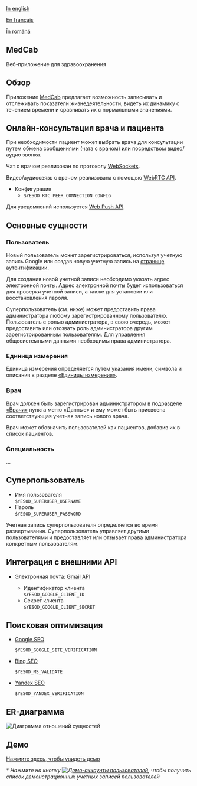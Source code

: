 
[In english](https://github.com/ciukstar/medcab/blob/master/README.md)  

[En français](https://github.com/ciukstar/medcab/blob/master/README.fr.md)  

[În română](https://github.com/ciukstar/medcab/blob/master/README.ro.md)  

## MedCab
Веб-приложение для здравоохранения

## Обзор
Приложение [MedCab](https://medcabru-jjgwe5ufda-de.a.run.app) предлагает возможность записывать и отслеживать показатели жизнедеятельности, видеть их динамику с течением времени и сравнивать их с нормальными значениями.


## Онлайн-консультация врача и пациента
При необходимости пациент может выбрать врача для консультации путем обмена сообщениями (чата с врачом) или посредством видео/аудио звонка.

Чат с врачом реализован по протоколу [WebSockets](https://developer.mozilla.org/ru/docs/Web/API/WebSockets_API).

Видео/аудиосвязь с врачом реализована с помощью [WebRTC API](https://developer.mozilla.org/ru/docs/Web/API/WebRTC_API).

* Конфигурация
  * ```$YESOD_RTC_PEER_CONNECTION_CONFIG```
  
Для уведомлений используется [Web Push API](https://developer.mozilla.org/ru/docs/Web/API/Push_API).

## Основные сущности

### Пользователь

Новый пользователь может зарегистрироваться, используя учетную запись Google или создав новую учетную запись на [странице аутентификации](https://medcabru-jjgwe5ufda-de.a.run.app/auth/login).

Для создания новой учетной записи необходимо указать адрес электронной почты. Адрес электронной почты будет использоваться для проверки учетной записи, а также для установки или восстановления пароля.

Суперпользователь (см. ниже) может предоставить права администратора любому зарегистрированному пользователю. Пользователь с ролью администратора, в свою очередь, может предоставить или отозвать роль администратора другим зарегистрированным пользователям. Для управления общесистемными данными необходимы права администратора.

### Единица измерения

Единица измерения определяется путем указания имени, символа и описания в разделе [«Единицы измерения»](https://medcabru-jjgwe5ufda-de.a.run.app/data/units).

### Врач

Врач должен быть зарегистрирован администратором в подразделе [«Врачи»](https://medcabru-jjgwe5ufda-de.a.run.app/data/staff) пункта меню «Данные» и ему может быть присвоена соответствующая учетная запись нового врача.

Врач может обозначить пользователей как пациентов, добавив их в список пациентов.

### Специальность

...

## Суперпользователь

* Имя пользователя  
  ```$YESOD_SUPERUSER_USERNAME```
* Пароль  
  ```$YESOD_SUPERUSER_PASSWORD```
  
Учетная запись суперпользователя определяется во время развертывания. Суперпользователь управляет другими пользователями и предоставляет или отзывает права администратора конкретным пользователям.

## Интеграция с внешними API

* Электронная почта: [Gmail API](https://developers.google.com/gmail/api/guides)  

  * Идентификатор клиента  
    ```$YESOD_GOOGLE_CLIENT_ID```
  * Секрет клиента  
    ```$YESOD_GOOGLE_CLIENT_SECRET```

## Поисковая оптимизация

* [Google SEO](https://search.google.com/search-console)

  ```$YESOD_GOOGLE_SITE_VERIFICATION```
  
* [Bing SEO](https://www.bing.com/webmasters)

  ```$YESOD_MS_VALIDATE```
  
* [Yandex SEO](https://webmaster.yandex.com/welcome)

  ```$YESOD_YANDEX_VERIFICATION```

## ER-диаграмма

![Диаграмма отношений сущностей](static/img/ERD_MedCab.svg)

## Демо

[Нажмите здесь, чтобы увидеть демо](https://medcabru-jjgwe5ufda-de.a.run.app)

_* Нажмите на кнопку [![Демо-аккаунты пользователей](demo/button-demo-aaccounts.png)](https://medcabru-jjgwe5ufda-de.a.run.app/auth/login), чтобы получить список демонстрационных учетных записей пользователей_
